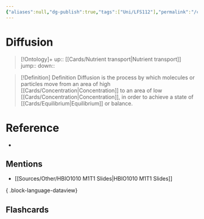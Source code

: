 ```yaml
---
{"aliases":null,"dg-publish":true,"tags":["Uni/LFS112"],"permalink":"/cards/diffusion/","dgPassFrontmatter":true}
---
```


# Diffusion

> [!Ontology]+
> up:: [[Cards/Nutrient transport\|Nutrient transport]]
> jump::
> down:: 

> [!Definition] Definition
> Diffusion is the process by which molecules or particles move from an area of high [[Cards/Concentration\|Concentration]] to an area of low [[Cards/Concentration\|Concentration]], in order to achieve a state of [[Cards/Equilibrium\|Equilibrium]] or balance.

# Reference
- 

## Mentions
- [[Sources/Other/HBIO1010 M1T1 Slides\|HBIO1010 M1T1 Slides]]

{ .block-language-dataview}

## Flashcards
